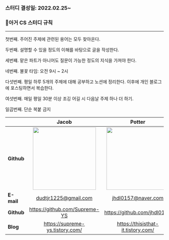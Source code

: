 ### 스터디 결성일: 2022.02.25~

### 🥰아거 CS 스터디 규칙
---

첫번째. 주어진 주제에 관련된 용어는 모두 찾아온다.

두번째. 설명할 수 있을 정도의 이해를 바탕으로 글을 작성한다.

세번쨰. 맡은 파트가 아니어도 질문이 가능한 정도의 지식을 가져야 한다.

네번째. 불꽃 타임: 오전 9시 ~ 2시

다섯번째. 평일 하루 5개의 주제에 대해 공부하고 노션에 정리한다. 이후에 개인 블로그에 포스팅하면서 복습한다.

여섯번째. 매일 평일 30분 이상 조깅 어길 시 다음날 주제 하나 더 하기.

일곱번째. 단순 복붙 금지


|                | Jacob  | Potter  | Frank | Jason | 
|----------------|:--------------:|:--------------:|:--------------:|:--------------:|
| **Github**     |[<img src="https://avatars.githubusercontent.com/u/46801877?v=4" width="200px;" alt=""/>](https://github.com/Supreme-YS) | [<img src="https://avatars.githubusercontent.com/u/72914519?v=4" width="200px;" alt=""/>](https://github.com/jhdl0157) | [<img src="https://avatars.githubusercontent.com/u/58693617?v=4" width="200px;" alt=""/>](https://github.com/dhkstnaos) | [<img src="https://avatars.githubusercontent.com/u/54395509?v=4" width="200px;" alt=""/>](https://github.com/lovelyAlien) | 
| **E-mail**     | dudtjr1225@gmail.com | jhdl0157@naver.com | dhkstnaos@gmail.com | jaeseung425@gmail.com  | 
| **Github**     | https://github.com/Supreme-YS  | https://github.com/jhdl0157 | https://github.com/dhkstnaos | https://github.com/lovelyAlien| 
| **Blog**       | https://supreme-ys.tistory.com/ |https://thisisthat-it.tistory.com/ | https://crazy-horse.tistory.com/ |https://lovelyalien.tistory.com/| 

